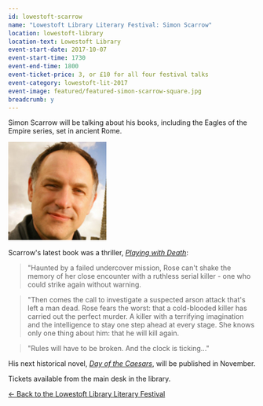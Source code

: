 ```yaml
---
id: lowestoft-scarrow
name: "Lowestoft Library Literary Festival: Simon Scarrow"
location: lowestoft-library
location-text: Lowestoft Library
event-start-date: 2017-10-07
event-start-time: 1730
event-end-time: 1800
event-ticket-price: 3, or £10 for all four festival talks
event-category: lowestoft-lit-2017
event-image: featured/featured-simon-scarrow-square.jpg
breadcrumb: y
---
```


Simon Scarrow will be talking about his books, including the Eagles of the Empire series, set in ancient Rome.

<img src="/images/featured/featured-simon-scarrow-square.jpg" alt="Simon Scarrow" class="custom-br-50 mw-40 {% include /c/img-float-right.html %}" />

Scarrow's latest book was a thriller, [<cite>Playing with Death</cite>](https://suffolk.spydus.co.uk/cgi-bin/spydus.exe/ENQ/OPAC/BIBENQ?BRN=2171849):

> "Haunted by a failed undercover mission, Rose can't shake the memory of her close encounter with a ruthless serial killer - one who could strike again without warning.

> "Then comes the call to investigate a suspected arson attack that's left a man dead. Rose fears the worst: that a cold-blooded killer has carried out the perfect murder. A killer with a terrifying imagination and the intelligence to stay one step ahead at every stage. She knows only one thing about him: that he will kill again.

> "Rules will have to be broken. And the clock is ticking..."

His next historical novel, [<cite>Day of the Caesars</cite>](https://suffolk.spydus.co.uk/cgi-bin/spydus.exe/ENQ/OPAC/BIBENQ?BRN=2270000), will be published in November.

Tickets available from the main desk in the library.

[&larr; Back to the Lowestoft Library Literary Festival](/events-activities/lowestoft-library-literary-festival/)
